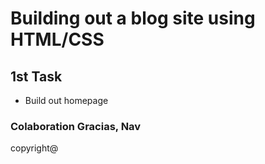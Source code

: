 # Building out a blog site using HTML/CSS

## 1st Task
- Build out homepage

### Colaboration Gracias, Nav

copyright@
